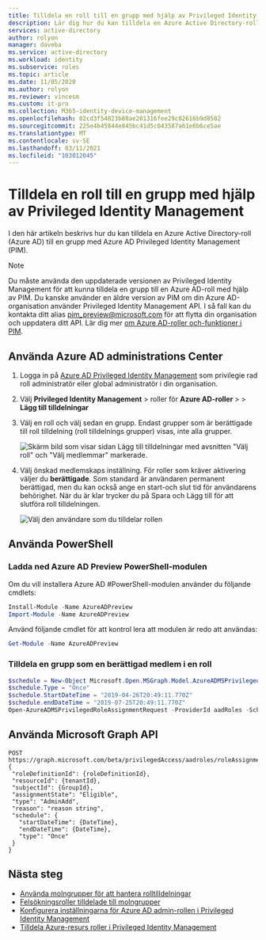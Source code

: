 ```yaml
---
title: Tilldela en roll till en grupp med hjälp av Privileged Identity Management i Azure AD | Microsoft Docs
description: Lär dig hur du kan tilldela en Azure Active Directory-roll (Azure AD) till en grupp med Azure AD Privileged Identity Management (PIM).
services: active-directory
author: rolyon
manager: daveba
ms.service: active-directory
ms.workload: identity
ms.subservice: roles
ms.topic: article
ms.date: 11/05/2020
ms.author: rolyon
ms.reviewer: vincesm
ms.custom: it-pro
ms.collection: M365-identity-device-management
ms.openlocfilehash: 02cd3f54823b80ae201316fee29c02616b9d8502
ms.sourcegitcommit: 225e4b45844e845bc41d5c043587a61e6b6ce5ae
ms.translationtype: MT
ms.contentlocale: sv-SE
ms.lasthandoff: 03/11/2021
ms.locfileid: "103012045"
---
```

# <a name="assign-a-role-to-a-group-using-privileged-identity-management"></a>Tilldela en roll till en grupp med hjälp av Privileged Identity Management

I den här artikeln beskrivs hur du kan tilldela en Azure Active Directory-roll (Azure AD) till en grupp med Azure AD Privileged Identity Management (PIM).

> [!NOTE]
> Du måste använda den uppdaterade versionen av Privileged Identity Management för att kunna tilldela en grupp till en Azure AD-roll med hjälp av PIM. Du kanske använder en äldre version av PIM om din Azure AD-organisation använder Privileged Identity Management API. I så fall kan du kontakta ditt alias pim_preview@microsoft.com för att flytta din organisation och uppdatera ditt API. Lär dig mer [om Azure AD-roller och-funktioner i PIM](../privileged-identity-management/azure-ad-roles-features.md).

## <a name="using-azure-ad-admin-center"></a>Använda Azure AD administrations Center

1. Logga in på [Azure AD Privileged Identity Management](https://ms.portal.azure.com/?Microsoft_AAD_IAM_GroupRoles=true&Microsoft_AAD_IAM_userRolesV2=true&Microsoft_AAD_IAM_enablePimIntegration=true#blade/Microsoft_Azure_PIMCommon/CommonMenuBlade/quickStart) som privilegie rad roll administratör eller global administratör i din organisation.

1. Välj **Privileged Identity Management**  >  roller för **Azure AD-roller**  >    >  **Lägg till tilldelningar**

1. Välj en roll och välj sedan en grupp. Endast grupper som är berättigade till roll tilldelning (roll tilldelnings grupper) visas, inte alla grupper.

    ![Skärm bild som visar sidan Lägg till tilldelningar med avsnitten "Välj roll" och "Välj medlemmar" markerade.](./media/groups-pim-eligible/select-member.png)

1. Välj önskad medlemskaps inställning. För roller som kräver aktivering väljer du **berättigade**. Som standard är användaren permanent berättigad, men du kan också ange en start-och slut tid för användarens behörighet. När du är klar trycker du på Spara och Lägg till för att slutföra roll tilldelningen.

    ![Välj den användare som du tilldelar rollen](./media/groups-pim-eligible/set-assignment-settings.png)

## <a name="using-powershell"></a>Använda PowerShell

### <a name="download-the-azure-ad-preview-powershell-module"></a>Ladda ned Azure AD Preview PowerShell-modulen

Om du vill installera Azure AD #PowerShell-modulen använder du följande cmdlets:

```powershell
Install-Module -Name AzureADPreview
Import-Module -Name AzureADPreview
```

Använd följande cmdlet för att kontrol lera att modulen är redo att användas:

```powershell
Get-Module -Name AzureADPreview
```

### <a name="assign-a-group-as-an-eligible-member-of-a-role"></a>Tilldela en grupp som en berättigad medlem i en roll

```powershell
$schedule = New-Object Microsoft.Open.MSGraph.Model.AzureADMSPrivilegedSchedule
$schedule.Type = "Once"
$schedule.StartDateTime = "2019-04-26T20:49:11.770Z"
$schedule.endDateTime = "2019-07-25T20:49:11.770Z"
Open-AzureADMSPrivilegedRoleAssignmentRequest -ProviderId aadRoles -Schedule $schedule -ResourceId "[YOUR TENANT ID]" -RoleDefinitionId "9f8c1837-f885-4dfd-9a75-990f9222b21d" -SubjectId "[YOUR GROUP ID]" -AssignmentState "Eligible" -Type "AdminAdd"
```

## <a name="using-microsoft-graph-api"></a>Använda Microsoft Graph API

```http
POST
https://graph.microsoft.com/beta/privilegedAccess/aadroles/roleAssignmentRequests
{
 "roleDefinitionId": {roleDefinitionId},
 "resourceId": {tenantId},
 "subjectId": {GroupId},
 "assignmentState": "Eligible",
 "type": "AdminAdd",
 "reason": "reason string",
 "schedule": {
   "startDateTime": {DateTime},
   "endDateTime": {DateTime},
   "type": "Once"
 }
}
```

## <a name="next-steps"></a>Nästa steg

- [Använda molngrupper för att hantera rolltilldelningar](groups-concept.md)
- [Felsökningsroller tilldelade till molngrupper](groups-faq-troubleshooting.md)
- [Konfigurera inställningarna för Azure AD admin-rollen i Privileged Identity Management](../privileged-identity-management/pim-how-to-change-default-settings.md)
- [Tilldela Azure-resurs roller i Privileged Identity Management](../privileged-identity-management/pim-resource-roles-assign-roles.md)

